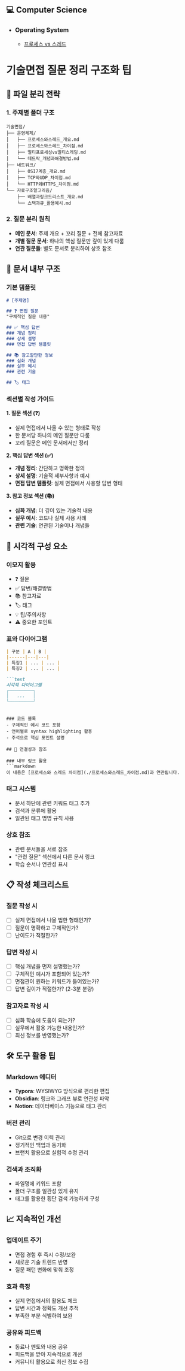 ## 💻 Computer Science

- ### Operating System

  - [프로세스 vs 스레드](https://github.com/ghjk0498/ghjk0498.github.io/blob/main/tech-interview/Computer%20Science/Operating%20System/%ED%94%84%EB%A1%9C%EC%84%B8%EC%8A%A4%20vs%20%EC%8A%A4%EB%A0%88%EB%93%9C.md)

# 기술면접 질문 정리 구조화 팁

## 📂 파일 분리 전략

### 1. 주제별 폴더 구조
```
기술면접/
├── 운영체제/
│   ├── 프로세스와스레드_개요.md
│   ├── 프로세스와스레드_차이점.md
│   ├── 멀티프로세싱vs멀티스레딩.md
│   └── 데드락_개념과해결방법.md
├── 네트워크/
│   ├── OSI7계층_개요.md
│   ├── TCP와UDP_차이점.md
│   └── HTTP와HTTPS_차이점.md
└── 자료구조알고리즘/
    ├── 배열과링크드리스트_개요.md
    └── 스택과큐_활용예시.md
```

### 2. 질문 분리 원칙
- **메인 문서**: 주제 개요 + 꼬리 질문 + 전체 참고자료
- **개별 질문 문서**: 하나의 핵심 질문만 깊이 있게 다룸
- **연관 질문들**: 별도 문서로 분리하여 상호 참조

## 📝 문서 내부 구조

### 기본 템플릿
```markdown
# [주제명]

## ❓ 면접 질문
"구체적인 질문 내용"

## ✅ 핵심 답변
### 개념 정리
### 상세 설명
### 면접 답변 템플릿

## 📚 참고할만한 정보
### 심화 개념
### 실무 예시
### 관련 기술

## 🏷️ 태그
```

### 섹션별 작성 가이드

**1. 질문 섹션 (❓)**
- 실제 면접에서 나올 수 있는 형태로 작성
- 한 문서당 하나의 메인 질문만 다룸
- 꼬리 질문은 메인 문서에서만 정리

**2. 핵심 답변 섹션 (✅)**
- **개념 정리**: 간단하고 명확한 정의
- **상세 설명**: 기술적 세부사항과 예시
- **면접 답변 템플릿**: 실제 면접에서 사용할 답변 형태

**3. 참고 정보 섹션 (📚)**
- **심화 개념**: 더 깊이 있는 기술적 내용
- **실무 예시**: 코드나 실제 사용 사례
- **관련 기술**: 연관된 기술이나 개념들

## 🎨 시각적 구성 요소

### 이모지 활용
- ❓ 질문
- ✅ 답변/해결방법
- 📚 참고자료
- 🏷️ 태그
- 💡 팁/주의사항
- ⚠️ 중요한 포인트

### 표와 다이어그램
```markdown
| 구분 | A | B |
|------|---|---|
| 특징1 | ... | ... |
| 특징2 | ... | ... |

```text
시각적 다이어그램
┌─────────┐
│   ...   │
└─────────┘
```
```

### 코드 블록
- 구체적인 예시 코드 포함
- 언어별로 syntax highlighting 활용
- 주석으로 핵심 포인트 설명

## 🔗 연결성과 참조

### 내부 링크 활용
```markdown
이 내용은 [프로세스와 스레드 차이점](./프로세스와스레드_차이점.md)과 연관됩니다.
```

### 태그 시스템
- 문서 하단에 관련 키워드 태그 추가
- 검색과 분류에 활용
- 일관된 태그 명명 규칙 사용

### 상호 참조
- 관련 문서들을 서로 참조
- "관련 질문" 섹션에서 다른 문서 링크
- 학습 순서나 연관성 표시

## 📋 작성 체크리스트

### 질문 작성 시
- [ ] 실제 면접에서 나올 법한 형태인가?
- [ ] 질문이 명확하고 구체적인가?
- [ ] 난이도가 적절한가?

### 답변 작성 시
- [ ] 핵심 개념을 먼저 설명했는가?
- [ ] 구체적인 예시가 포함되어 있는가?
- [ ] 면접관이 원하는 키워드가 들어있는가?
- [ ] 답변 길이가 적절한가? (2-3분 분량)

### 참고자료 작성 시
- [ ] 심화 학습에 도움이 되는가?
- [ ] 실무에서 활용 가능한 내용인가?
- [ ] 최신 정보를 반영했는가?

## 🛠️ 도구 활용 팁

### Markdown 에디터
- **Typora**: WYSIWYG 방식으로 편리한 편집
- **Obsidian**: 링크와 그래프 뷰로 연관성 파악
- **Notion**: 데이터베이스 기능으로 태그 관리

### 버전 관리
- Git으로 변경 이력 관리
- 정기적인 백업과 동기화
- 브랜치 활용으로 실험적 수정 관리

### 검색과 조직화
- 파일명에 키워드 포함
- 폴더 구조를 일관성 있게 유지
- 태그를 활용한 횡단 검색 가능하게 구성

## 📈 지속적인 개선

### 업데이트 주기
- 면접 경험 후 즉시 수정/보완
- 새로운 기술 트렌드 반영
- 질문 패턴 변화에 맞춰 조정

### 효과 측정
- 실제 면접에서의 활용도 체크
- 답변 시간과 정확도 개선 추적
- 부족한 부분 식별하여 보완

### 공유와 피드백
- 동료나 멘토와 내용 공유
- 피드백을 받아 지속적으로 개선
- 커뮤니티 활용으로 최신 정보 수집
